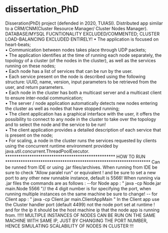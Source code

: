 # dissertation_PhD

Disseration(PhD) project (defended in 2020, TUIASI).
Distributed app similar to a CRM/CNM(Cluster Resource Manager/ Cluster Nodes Manager). 
DATABASE/MYSQL FUCNTIONALITY EXCLUDED/COMMENTED; CLUSTER LOAD-BALANCING EXCLUDED ENTIRELY!
• The application is focused on heart-beats;     
• Communication between nodes takes place through UDP packets;     
• The application identifies at the time of running each node separately, the topology of a cluster (of the nodes in the cluster), as well as the services running on these nodes;    
• Each node has a list of services that can be run by the user.     
• Each service present on the node is described using the following structure: UUID, name, version, input parameters to be retrieved from the user, and return parameters.   
• Each node in the cluster has both a multicast server and a multicast client to ensure inter-nodal communication;     
• The server / node application automatically detects new nodes entering the cluster as well as nodes that have stopped running;    
• The client application has a graphical interface with the user, it offers the possibility to connect to any node in the cluster to take over the topology and to select the node and the service to be run!     
• The client application provides a detailed description of each service that is present on the node;    
• For scaling, a node in the cluster runs the services requested by clients using the concurrent runtime environment provided by java.util.concurrent.ThreadPoolExecutor.
************************************************** HOW TO RUN ******************************************************************
Can be runned from IDE or using .jar files/archives. 
When running from IDE be sure to check "Allow paralel run" or equivalent ! and be sure to set a new port to any other new runnable instance, default is 5566!
When running via .jar files the commands are as follows : 
--for Node app : " java -cp Node.jar main.Node 5566 "// the 4 digit number is for specifying the port, when running multiple instances on the same machine be sure to change! 
-- for Client app : " java -cp Client.jar main.ClientAppMain " 
    In the Client app use the Cluster handler port (default 4499) not the node port set at runtime ! and for the ip it should be the host machine ip that the node app is running from. 
!!!!! MULTIPLE INSTANCES OF NODES CAN BE RUN ON THE SAME MACHINE WITH SAME IP, JUST BY CHANGING THE PORT NUMBER, HENCE SIMULATING SCALABILITY OF NODES IN CLUSTER !!!     
  
